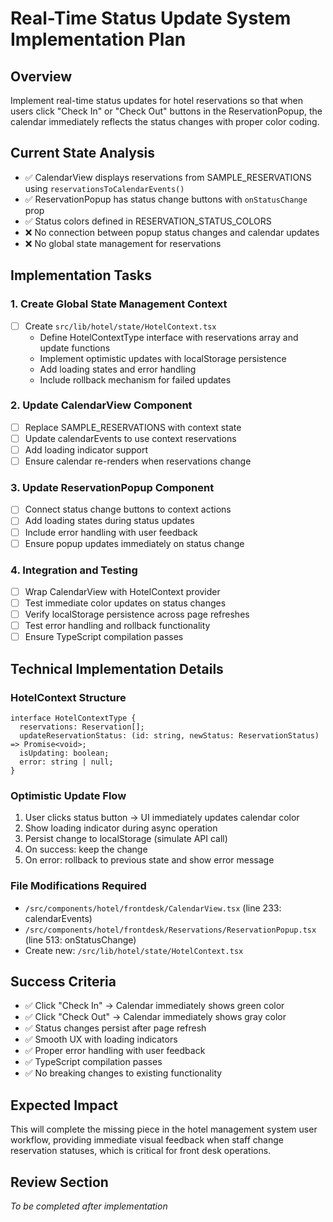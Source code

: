 # Real-Time Status Update System Implementation Plan

## Overview
Implement real-time status updates for hotel reservations so that when users click "Check In" or "Check Out" buttons in the ReservationPopup, the calendar immediately reflects the status changes with proper color coding.

## Current State Analysis
- ✅ CalendarView displays reservations from SAMPLE_RESERVATIONS using `reservationsToCalendarEvents()`
- ✅ ReservationPopup has status change buttons with `onStatusChange` prop
- ✅ Status colors defined in RESERVATION_STATUS_COLORS
- ❌ No connection between popup status changes and calendar updates
- ❌ No global state management for reservations

## Implementation Tasks

### 1. Create Global State Management Context
- [ ] Create `src/lib/hotel/state/HotelContext.tsx`
  - Define HotelContextType interface with reservations array and update functions
  - Implement optimistic updates with localStorage persistence
  - Add loading states and error handling
  - Include rollback mechanism for failed updates

### 2. Update CalendarView Component
- [ ] Replace SAMPLE_RESERVATIONS with context state
- [ ] Update calendarEvents to use context reservations
- [ ] Add loading indicator support
- [ ] Ensure calendar re-renders when reservations change

### 3. Update ReservationPopup Component  
- [ ] Connect status change buttons to context actions
- [ ] Add loading states during status updates
- [ ] Include error handling with user feedback
- [ ] Ensure popup updates immediately on status change

### 4. Integration and Testing
- [ ] Wrap CalendarView with HotelContext provider
- [ ] Test immediate color updates on status changes
- [ ] Verify localStorage persistence across page refreshes
- [ ] Test error handling and rollback functionality
- [ ] Ensure TypeScript compilation passes

## Technical Implementation Details

### HotelContext Structure
```tsx
interface HotelContextType {
  reservations: Reservation[];
  updateReservationStatus: (id: string, newStatus: ReservationStatus) => Promise<void>;
  isUpdating: boolean;
  error: string | null;
}
```

### Optimistic Update Flow
1. User clicks status button → UI immediately updates calendar color
2. Show loading indicator during async operation
3. Persist change to localStorage (simulate API call)
4. On success: keep the change
5. On error: rollback to previous state and show error message

### File Modifications Required
- `/src/components/hotel/frontdesk/CalendarView.tsx` (line 233: calendarEvents)
- `/src/components/hotel/frontdesk/Reservations/ReservationPopup.tsx` (line 513: onStatusChange)
- Create new: `/src/lib/hotel/state/HotelContext.tsx`

## Success Criteria
- ✅ Click "Check In" → Calendar immediately shows green color
- ✅ Click "Check Out" → Calendar immediately shows gray color  
- ✅ Status changes persist after page refresh
- ✅ Smooth UX with loading indicators
- ✅ Proper error handling with user feedback
- ✅ TypeScript compilation passes
- ✅ No breaking changes to existing functionality

## Expected Impact
This will complete the missing piece in the hotel management system user workflow, providing immediate visual feedback when staff change reservation statuses, which is critical for front desk operations.

## Review Section
*To be completed after implementation*